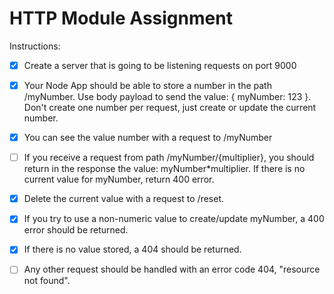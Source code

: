 # HTTP Module Assignment

Instructions:

- [X] Create a server that is going to be listening requests on port 9000

- [X] Your Node App should be able to store a number in the path /myNumber. Use body payload to send the value: { myNumber: 123 }. Don't create one number per request, just create or update the current number.

- [X] You can see the value number with a request to /myNumber

- [ ] If you receive a request from path /myNumber/{multiplier}, you should return in the response the value: myNumber*multiplier. If there is no current value for myNumber, return 400 error.

- [X] Delete the current value with a request to /reset.

- [X] If you try to use a non-numeric value to create/update myNumber, a 400 error should be returned.

- [X] If there is no value stored, a 404 should be returned.

- [ ] Any other request should be handled with an error code 404, "resource not found".
